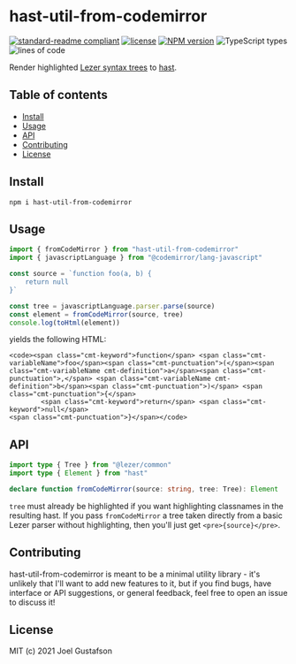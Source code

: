 # hast-util-from-codemirror

[![standard-readme compliant](https://img.shields.io/badge/readme%20style-standard-brightgreen.svg)](https://github.com/RichardLitt/standard-readme) [![license](https://img.shields.io/github/license/joeltg/hast-util-from-codemirror)](https://opensource.org/licenses/MIT) [![NPM version](https://img.shields.io/npm/v/hast-util-from-codemirror)](https://www.npmjs.com/package/hast-util-from-codemirror) ![TypeScript types](https://img.shields.io/npm/types/hast-util-from-codemirror) ![lines of code](https://img.shields.io/tokei/lines/github/joeltg/hast-util-from-codemirror)

Render highlighted [Lezer syntax trees](https://github.com/lezer-parser/common) to [hast](https://github.com/syntax-tree/hast).

## Table of contents

- [Install](#install)
- [Usage](#usage)
- [API](#api)
- [Contributing](#contributing)
- [License](#license)

## Install

```
npm i hast-util-from-codemirror
```

## Usage

```typescript
import { fromCodeMirror } from "hast-util-from-codemirror"
import { javascriptLanguage } from "@codemirror/lang-javascript"

const source = `function foo(a, b) {
	return null
}`

const tree = javascriptLanguage.parser.parse(source)
const element = fromCodeMirror(source, tree)
console.log(toHtml(element))
```

yields the following HTML:

```
<code><span class="cmt-keyword">function</span> <span class="cmt-variableName">foo</span><span class="cmt-punctuation">(</span><span class="cmt-variableName cmt-definition">a</span><span class="cmt-punctuation">,</span> <span class="cmt-variableName cmt-definition">b</span><span class="cmt-punctuation">)</span> <span class="cmt-punctuation">{</span>
        <span class="cmt-keyword">return</span> <span class="cmt-keyword">null</span>
<span class="cmt-punctuation">}</span></code>
```

## API

```typescript
import type { Tree } from "@lezer/common"
import type { Element } from "hast"

declare function fromCodeMirror(source: string, tree: Tree): Element
```

`tree` must already be highlighted if you want highlighting classnames in the resulting hast. If you pass `fromCodeMirror` a tree taken directly from a basic Lezer parser without highlighting, then you'll just get `<pre>{source}</pre>`.

## Contributing

hast-util-from-codemirror is meant to be a minimal utility library - it's unlikely that I'll want to add new features to it, but if you find bugs, have interface or API suggestions, or general feedback, feel free to open an issue to discuss it!

## License

MIT (c) 2021 Joel Gustafson
